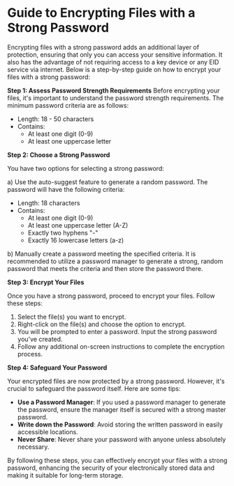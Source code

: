 # Guide to Encrypting Files with a Strong Password

Encrypting files with a strong password adds an additional layer of protection, ensuring that only you can access your sensitive information. It also has the advantage of not requiring access to a key device or any EID service via internet. Below is a step-by-step guide on how to encrypt your files with a strong password:

**Step 1: Assess Password Strength Requirements**
Before encrypting your files, it's important to understand the password strength requirements. The minimum password criteria are as follows:

- Length: 18 - 50 characters
- Contains:
  - At least one digit (0-9)
  - At least one uppercase letter

**Step 2: Choose a Strong Password**

You have two options for selecting a strong password:

a) Use the auto-suggest feature to generate a random password. The password will have the following criteria:

- Length: 18 characters
- Contains:
  - At least one digit (0-9)
  - At least one uppercase letter (A-Z)
  - Exactly two hyphens "-"
  - Exactly 16 lowercase letters (a-z)

b) Manually create a password meeting the specified criteria. It is recommended to utilize a password manager to generate a strong, random password that meets the criteria and then store the password there.

**Step 3: Encrypt Your Files**

Once you have a strong password, proceed to encrypt your files. Follow these steps:

1. Select the file(s) you want to encrypt.
2. Right-click on the file(s) and choose the option to encrypt.
3. You will be prompted to enter a password. Input the strong password you've created.
4. Follow any additional on-screen instructions to complete the encryption process.

**Step 4: Safeguard Your Password**

Your encrypted files are now protected by a strong password. However, it's crucial to safeguard the password itself. Here are some tips:

- **Use a Password Manager**: If you used a password manager to generate the password, ensure the manager itself is secured with a strong master password.
- **Write down the Password**: Avoid storing the written password in easily accessible locations.
- **Never Share**: Never share your password with anyone unless absolutely necessary.

By following these steps, you can effectively encrypt your files with a strong password, enhancing the security of your electronically stored data and making it suitable for long-term storage.
